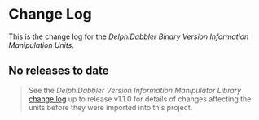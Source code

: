 
# Change Log

This is the change log for the _DelphiDabbler Binary Version Information Manipulation Units_.

## No releases to date

> See the _DelphiDabbler Version Information Manipulator Library_ [change log](https://github.com/delphidabbler/vilib/blob/develop/CHANGELOG.md) up to release v1.1.0 for details of changes affecting the units before they were imported into this project. 
